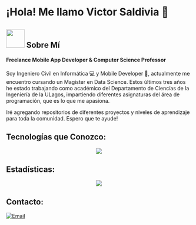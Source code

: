 # ¡Hola! Me llamo Victor Saldivia 👋 

## <picture><img src = "https://github.com/7oSkaaa/7oSkaaa/blob/main/Images/about_me.gif?raw=true" width = 50px></picture> Sobre Mí

#### Freelance Mobile App Developer & Computer Science Professor

Soy Ingeniero Civil en Informática 💻 y Mobile Developer 📲, actualmente me encuentro cursando un Magister en Data Science. Estos últimos tres años he estado trabajando como académico del Departamento de Ciencías de la Ingeniería de la ULagos, impartiendo diferentes asignaturas del área de programación, que es lo que me apasiona. 

Iré agregando repositorios de diferentes proyectos y niveles de aprendizaje para toda la comunidad. Espero que te ayude!

<!--icons stack de tecnologías-->
## Tecnologías que Conozco:
<p align="center">
  <a href="https://skillicons.dev">
    <img src="https://skillicons.dev/icons?i=git,github,css,discord,npm,postgres,figma,firebase,html,java,c,cpp,dart,js,py,ruby,linux,ubuntu,kali,md,latex,materialui,mongodb,mysql,react,bootstrap,flutter,laravel,vscode,kubernetes&perline=10" />
  </a>
</p>

## Estadísticas:
<picture>
  <p align="center">
    <img src="https://github-readme-stats.vercel.app/api/wakatime?username=Vikktor93" />
  </p>
</picture>

## Contacto:
[![Email](https://img.shields.io/badge/victor.saldivia@ulagos.cl-email_profesional_-blue?style=for-the-badge&logo=gmail&logoColor=white&labelColor=182aad)](mailto:victor.saldivia@ulagos.cl)

<!--
**Vikktor93/Vikktor93** is a ✨ _special_ ✨ repository because its `README.md` (this file) appears on your GitHub profile.

Here are some ideas to get you started:

- 🔭 I’m currently working on ...
- 🌱 I’m currently learning ...
- 👯 I’m looking to collaborate on ...
- 🤔 I’m looking for help with ...
- 💬 Ask me about ...
- 📫 How to reach me: ...
- 😄 Pronouns: ...
- ⚡ Fun fact: ...
-->


